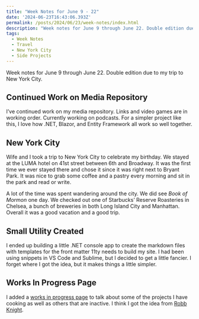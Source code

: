```yaml
---
title: "Week Notes for June 9 - 22"
date: '2024-06-23T16:43:06.393Z'
permalink: /posts/2024/06/23/week-notes/index.html
description: "Week notes for June 9 through June 22. Double edition due to my trip to New York City."
tags:
  - Week Notes
  - Travel
  - New York City
  - Side Projects
---
```


Week notes for June 9 through June 22. Double edition due to my trip to New York City.
<!-- excerpt -->

## Continued Work on Media Repository

I’ve continued work on my media repository. Links and video games are in working order. Currently working on podcasts. For a simpler project like this, I love how .NET, Blazor, and Entity Framework all work so well together.

## New York City

Wife and I took a trip to New York City to celebrate my birthday. We stayed at the LUMA hotel on 41st street between 6th and Broadway. It was the first time we ever stayed there and chose it since it was right next to Bryant Park. It was nice to grab some coffee and a pastry every morning and sit in the park and read or write.

A lot of the time was spent wandering around the city. We did see *Book of Mormon* one day. We checked out one of Starbucks’ Reserve Roasteries in Chelsea, a bunch of breweries in both Long Island City and Manhattan. Overall it was a good vacation and a good trip.

## Small Utility Created

I ended up building a little .NET console app to create the markdown files with templates for the front matter 11ty needs to build my site. I had been using snippets in VS Code and Sublime, but I decided to get a little fancier. I forget where I got the idea, but it makes things a little simpler.

## Works In Progress Page

I added a [works in progress page](/wips/) to talk about some of the projects I have cooking as well as others that are inactive. I think I got the idea from [Robb Knight](https://rknight.me).